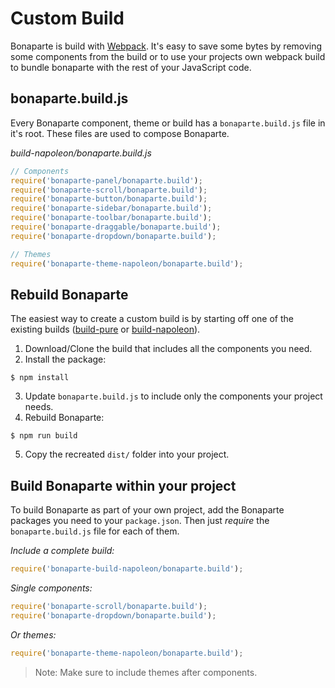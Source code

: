 # Custom Build

Bonaparte is build with [Webpack](http://webpack.github.io/). It's easy to save some bytes by removing some components from the build or to use your projects own webpack build to bundle bonaparte with the rest of your JavaScript code.

## bonaparte.build.js

Every Bonaparte component, theme or build has a `bonaparte.build.js` file in it's root. These files are used to compose Bonaparte.

*build-napoleon/bonaparte.build.js*
```javascript
// Components
require('bonaparte-panel/bonaparte.build');
require('bonaparte-scroll/bonaparte.build');
require('bonaparte-button/bonaparte.build');
require('bonaparte-sidebar/bonaparte.build');
require('bonaparte-toolbar/bonaparte.build');
require('bonaparte-draggable/bonaparte.build');
require('bonaparte-dropdown/bonaparte.build');

// Themes
require('bonaparte-theme-napoleon/bonaparte.build');

```

## Rebuild Bonaparte

The easiest way to create a custom build is by starting off one of the existing builds ([build-pure](http://github.com/bonaparte/build-pure) or [build-napoleon](http://github.com/bonaparte/build-napoleon)).

1. Download/Clone the build that includes all the components you need.
2. Install the package:
 ```
$ npm install
```
3. Update `bonaparte.build.js` to include only the components your project needs.
4. Rebuild Bonaparte:
 ```
$ npm run build
```
5. Copy the recreated `dist/` folder into your project.

## Build Bonaparte within your project

To build Bonaparte as part of your own project, add the Bonaparte packages you need to your `package.json`. Then just *require* the `bonaparte.build.js` file for each of them.

*Include a complete build:*
```javascript
require('bonaparte-build-napoleon/bonaparte.build');
```

*Single components:*
```javascript
require('bonaparte-scroll/bonaparte.build');
require('bonaparte-dropdown/bonaparte.build');
```
*Or themes:*
```javascript
require('bonaparte-theme-napoleon/bonaparte.build');
```

> Note: Make sure to include themes after components.
